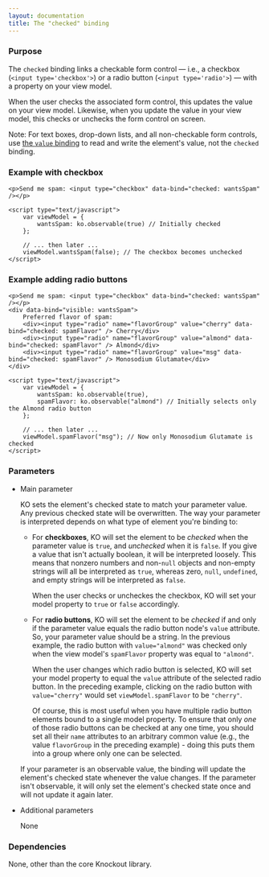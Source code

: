 ```yaml
---
layout: documentation
title: The "checked" binding
---
```


### Purpose
The `checked` binding links a checkable form control &mdash; i.e., a checkbox (`<input type='checkbox'>`) or a radio button (`<input type='radio'>`) &mdash; with a property on your view model.

When the user checks the associated form control, this updates the value on your view model. Likewise, when you update the value in your view model, this checks or unchecks the form control on screen.

Note: For text boxes, drop-down lists, and all non-checkable form controls, use [the `value` binding](value-binding.html) to read and write the element's value, not the `checked` binding.

### Example with checkbox
    <p>Send me spam: <input type="checkbox" data-bind="checked: wantsSpam" /></p>
    
    <script type="text/javascript">
	    var viewModel = {
			wantsSpam: ko.observable(true) // Initially checked
	    };
	    
	    // ... then later ...
	    viewModel.wantsSpam(false); // The checkbox becomes unchecked
    </script>

### Example adding radio buttons
    <p>Send me spam: <input type="checkbox" data-bind="checked: wantsSpam" /></p>
    <div data-bind="visible: wantsSpam">
    	Preferred flavor of spam:
    	<div><input type="radio" name="flavorGroup" value="cherry" data-bind="checked: spamFlavor" /> Cherry</div>
    	<div><input type="radio" name="flavorGroup" value="almond" data-bind="checked: spamFlavor" /> Almond</div>
    	<div><input type="radio" name="flavorGroup" value="msg" data-bind="checked: spamFlavor" /> Monosodium Glutamate</div>
    </div>
    
    <script type="text/javascript">
	    var viewModel = {
			wantsSpam: ko.observable(true),
			spamFlavor: ko.observable("almond") // Initially selects only the Almond radio button
	    };
	    
	    // ... then later ...
	    viewModel.spamFlavor("msg"); // Now only Monosodium Glutamate is checked
    </script>

### Parameters

 * Main parameter
   
   KO sets the element's checked state to match your parameter value. Any previous checked state will be overwritten. The way your parameter is interpreted depends on what type of element you're binding to:
   
   * For **checkboxes**, KO will set the element to be *checked* when the parameter value is `true`, and *unchecked* when it is `false`. If you give a value that isn't actually boolean, it will be interpreted loosely. This means that nonzero numbers and non-`null` objects and non-empty strings will all be interpreted as `true`, whereas zero, `null`, `undefined`, and empty strings will be interpreted as `false`.
   
     When the user checks or uncheckes the checkbox, KO will set your model property to `true` or `false` accordingly.
   
   * For **radio buttons**, KO will set the element to be *checked* if and only if the parameter value equals the radio button node's `value` attribute. So, your parameter value should be a string. In the previous example, the radio button with `value="almond"` was checked only when the view model's `spamFlavor` property was equal to `"almond"`.
   
     When the user changes which radio button is selected, KO will set your model property to equal the `value` attribute of the selected radio button. In the preceding example, clicking on the radio button with `value="cherry"` would set `viewModel.spamFlavor` to be `"cherry"`.
     
     Of course, this is most useful when you have multiple radio button elements bound to a single model property. To ensure that only *one* of those radio buttons can be checked at any one time, you should set all their `name` attributes to an arbitrary common value (e.g., the value `flavorGroup` in the preceding example) - doing this puts them into a group where only one can be selected.
   
   If your parameter is an observable value, the binding will update the element's checked state whenever the value changes. If the parameter isn't observable, it will only set the element's checked state once and will not update it again later.   
      
 * Additional parameters 

   None
   	 
### Dependencies

None, other than the core Knockout library.